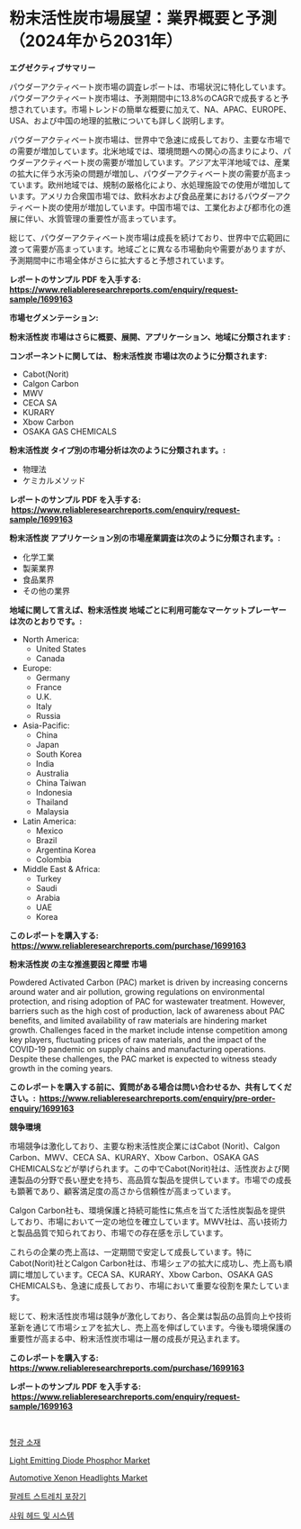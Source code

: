 <p><h1>粉末活性炭市場展望：業界概要と予測（2024年から2031年）</h1></p><p><strong>エグゼクティブサマリー</strong></p>
<p><p>パウダーアクティベート炭市場の調査レポートは、市場状況に特化しています。パウダーアクティベート炭市場は、予測期間中に13.8%のCAGRで成長すると予想されています。市場トレンドの簡単な概要に加えて、NA、APAC、EUROPE、USA、および中国の地理的拡散についても詳しく説明します。</p><p>パウダーアクティベート炭市場は、世界中で急速に成長しており、主要な市場での需要が増加しています。北米地域では、環境問題への関心の高まりにより、パウダーアクティベート炭の需要が増加しています。アジア太平洋地域では、産業の拡大に伴う水汚染の問題が増加し、パウダーアクティベート炭の需要が高まっています。欧州地域では、規制の厳格化により、水処理施設での使用が増加しています。アメリカ合衆国市場では、飲料水および食品産業におけるパウダーアクティベート炭の使用が増加しています。中国市場では、工業化および都市化の進展に伴い、水質管理の重要性が高まっています。</p><p>総じて、パウダーアクティベート炭市場は成長を続けており、世界中で広範囲に渡って需要が高まっています。地域ごとに異なる市場動向や需要がありますが、予測期間中に市場全体がさらに拡大すると予想されています。</p></p>
<p><strong>レポートのサンプル PDF を入手する: <a href="https://www.reliableresearchreports.com/enquiry/request-sample/1699163">https://www.reliableresearchreports.com/enquiry/request-sample/1699163</a></strong></p>
<p><strong>市場セグメンテーション:</strong></p>
<p><strong> 粉末活性炭 市場はさらに概要、展開、アプリケーション、地域に分類されます :</strong></p>
<p><strong>コンポーネントに関しては、 粉末活性炭 市場は次のように分類されます: &nbsp;</strong></p>
<p><ul><li>Cabot(Norit)</li><li>Calgon Carbon</li><li>MWV</li><li>CECA SA</li><li>KURARY</li><li>Xbow Carbon</li><li>OSAKA GAS CHEMICALS</li></ul></p>
<p><strong> 粉末活性炭 タイプ別の市場分析は次のように分類されます。:</strong></p>
<p><ul><li>物理法</li><li>ケミカルメソッド</li></ul></p>
<p><strong>レポートのサンプル PDF を入手する: &nbsp;<a href="https://www.reliableresearchreports.com/enquiry/request-sample/1699163">https://www.reliableresearchreports.com/enquiry/request-sample/1699163</a></strong></p>
<p><strong> 粉末活性炭 アプリケーション別の市場産業調査は次のように分類されます。:</strong></p>
<p><ul><li>化学工業</li><li>製薬業界</li><li>食品業界</li><li>その他の業界</li></ul></p>
<p><strong>地域に関して言えば、粉末活性炭 地域ごとに利用可能なマーケットプレーヤーは次のとおりです。:</strong></p>
<p><ul>
    <li>
        North America:
        <ul>
            <li>United States</li>
            <li>Canada</li>
        </ul>
    </li>
    <li>
        Europe:
        <ul>
            <li>Germany</li>
            <li>France</li>
            <li>U.K.</li>
            <li>Italy</li>
            <li>Russia</li>
        </ul>
    </li>
    <li>
        Asia-Pacific:
        <ul>
            <li>China</li>
            <li>Japan</li>
            <li>South Korea</li>
            <li>India</li>
            <li>Australia</li>
            <li>China Taiwan</li>
            <li>Indonesia</li>
            <li>Thailand</li>
            <li>Malaysia</li>
        </ul>
    </li>
    <li>
        Latin America:
        <ul>
            <li>Mexico</li>
            <li>Brazil</li>
            <li>Argentina Korea</li>
            <li>Colombia</li>
        </ul>
    </li>
    <li>
        Middle East & Africa:
        <ul>
            <li>Turkey</li>
            <li>Saudi</li>
            <li>Arabia</li>
            <li>UAE</li>
            <li>Korea</li>
        </ul>
    </li>
    </ul></p>
<p><strong>このレポートを購入する: &nbsp;<a href="https://www.reliableresearchreports.com/purchase/1699163">https://www.reliableresearchreports.com/purchase/1699163</a></strong></p>
<p><strong>粉末活性炭 の主な推進要因と障壁 市場</strong></p>
<p><p>Powdered Activated Carbon (PAC) market is driven by increasing concerns around water and air pollution, growing regulations on environmental protection, and rising adoption of PAC for wastewater treatment. However, barriers such as the high cost of production, lack of awareness about PAC benefits, and limited availability of raw materials are hindering market growth. Challenges faced in the market include intense competition among key players, fluctuating prices of raw materials, and the impact of the COVID-19 pandemic on supply chains and manufacturing operations. Despite these challenges, the PAC market is expected to witness steady growth in the coming years.</p></p>
<p><strong>このレポートを購入する前に、質問がある場合は問い合わせるか、共有してください。:&nbsp; <a href="https://www.reliableresearchreports.com/enquiry/pre-order-enquiry/1699163">https://www.reliableresearchreports.com/enquiry/pre-order-enquiry/1699163</a></strong></p>
<p><strong>競争環境</strong></p>
<p><p>市場競争は激化しており、主要な粉末活性炭企業にはCabot (Norit)、Calgon Carbon、MWV、CECA SA、KURARY、Xbow Carbon、OSAKA GAS CHEMICALSなどが挙げられます。この中でCabot(Norit)社は、活性炭および関連製品の分野で長い歴史を持ち、高品質な製品を提供しています。市場での成長も顕著であり、顧客満足度の高さから信頼性が高まっています。</p><p>Calgon Carbon社も、環境保護と持続可能性に焦点を当てた活性炭製品を提供しており、市場において一定の地位を確立しています。MWV社は、高い技術力と製品品質で知られており、市場での存在感を示しています。</p><p>これらの企業の売上高は、一定期間で安定して成長しています。特にCabot(Norit)社とCalgon Carbon社は、市場シェアの拡大に成功し、売上高も順調に増加しています。CECA SA、KURARY、Xbow Carbon、OSAKA GAS CHEMICALSも、急速に成長しており、市場において重要な役割を果たしています。</p><p>総じて、粉末活性炭市場は競争が激化しており、各企業は製品の品質向上や技術革新を通じて市場シェアを拡大し、売上高を伸ばしています。今後も環境保護の重要性が高まる中、粉末活性炭市場は一層の成長が見込まれます。</p></p>
<p><strong>このレポートを購入する: &nbsp; <a href="https://www.reliableresearchreports.com/purchase/1699163">https://www.reliableresearchreports.com/purchase/1699163</a></strong></p>
<p><strong>レポートのサンプル PDF を入手する: &nbsp;<a href="https://www.reliableresearchreports.com/enquiry/request-sample/1699163">https://www.reliableresearchreports.com/enquiry/request-sample/1699163</a></strong><strong></strong></p>
<p>&nbsp;</p>
<p><p><a href="https://github.com/vsr06p4p49/Market-Research-Report-List-1/blob/main/7711174194097.md">형광 소재</a></p><p><a href="https://issuu.com/reportprime-2/docs/light-emitting-diode-phosphor-market-size-2030.ppt">Light Emitting Diode Phosphor Market</a></p><p><a href="https://issuu.com/reportprime-2/docs/automotive-xenon-headlights-market-size-2030.pptx">Automotive Xenon Headlights Market</a></p><p><a href="https://medium.com/@gabrielblanda5656/%ED%8C%B0%EB%A6%BF-%EC%8A%A4%ED%8A%B8%EB%A0%88%EC%B9%98-%EB%9E%A9%ED%95%91-%EA%B8%B0%EA%B3%84-%EC%8B%9C%EC%9E%A5-%EB%B6%84%EC%84%9D-%EA%B7%B8-%EC%97%B0%EA%B0%84%ED%8F%89%EA%B7%A0-%EC%84%B1%EC%9E%A5%EC%9C%A8-%EC%8B%9C%EC%9E%A5-%EC%84%B8%EB%B6%84%ED%99%94-%EB%B0%8F-%EC%84%B8%EA%B3%84-%EC%82%B0%EC%97%85-%EA%B0%9C%EC%9A%94-ceece88cd595">팔레트 스트레치 포장기</a></p><p><a href="https://medium.com/@hermanokutneva7878567/%EC%83%A4%EC%9B%8C-%ED%97%A4%EB%93%9C-%EB%B0%8F-%EC%8B%9C%EC%8A%A4%ED%85%9C-%EC%8B%9C%EC%9E%A5-2031%EB%85%84%EA%B9%8C%EC%A7%80%EC%9D%98-%ED%8A%B8%EB%A0%8C%EB%93%9C-%EC%98%88%EC%B8%A1-%EB%B0%8F-%EA%B2%BD%EC%9F%81-%EB%B6%84%EC%84%9D-6d652b7af768">샤워 헤드 및 시스템</a></p></p>